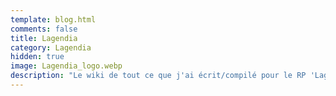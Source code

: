 ```yaml
---
template: blog.html
comments: false
title: Lagendia
category: Lagendia
hidden: true
image: Lagendia_logo.webp
description: "Le wiki de tout ce que j'ai écrit/compilé pour le RP 'Lagendia' de Raudhr"
---
```


